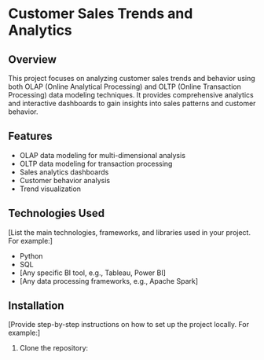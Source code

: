 # Customer Sales Trends and Analytics

## Overview
This project focuses on analyzing customer sales trends and behavior using both OLAP (Online Analytical Processing) and OLTP (Online Transaction Processing) data modeling techniques. It provides comprehensive analytics and interactive dashboards to gain insights into sales patterns and customer behavior.

## Features
- OLAP data modeling for multi-dimensional analysis
- OLTP data modeling for transaction processing
- Sales analytics dashboards
- Customer behavior analysis
- Trend visualization

## Technologies Used
[List the main technologies, frameworks, and libraries used in your project. For example:]
- Python
- SQL
- [Any specific BI tool, e.g., Tableau, Power BI]
- [Any data processing frameworks, e.g., Apache Spark]

## Installation
[Provide step-by-step instructions on how to set up the project locally. For example:]

1. Clone the repository:
